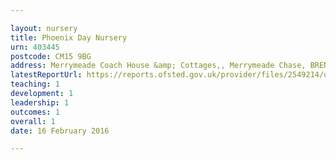 ```yaml
---

layout: nursery
title: Phoenix Day Nursery
urn: 403445
postcode: CM15 9BG
address: Merrymeade Coach House &amp; Cottages,, Merrymeade Chase, BRENTWOOD, Essex, CM15 9BG
latestReportUrl: https://reports.ofsted.gov.uk/provider/files/2549214/urn/403445.pdf
teaching: 1
development: 1
leadership: 1
outcomes: 1
overall: 1
date: 16 February 2016

---
```

